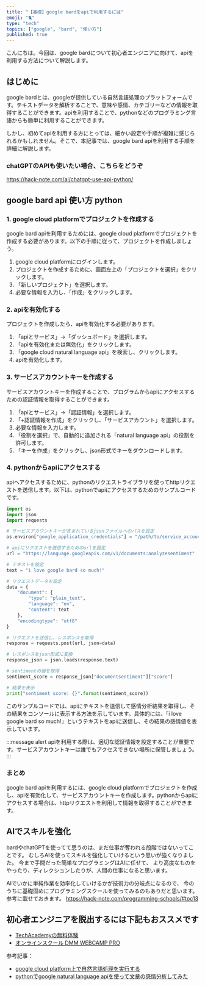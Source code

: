 ```yaml
---
title: "【基礎】google bardをapiで利用するには"
emoji: "🐈"
type: "tech"
topics: ["google", "bard", "使い方"]
published: true
---
```


こんにちは。今回は、google bardについて初心者エンジニアに向けて、apiを利用する方法について解説します。

## はじめに

google bardとは、googleが提供している自然言語処理のプラットフォームです。テキストデータを解析することで、意味や感情、カテゴリーなどの情報を取得することができます。apiを利用することで、pythonなどのプログラミング言語からも簡単に利用することができます。

しかし、初めてapiを利用する方にとっては、細かい設定や手順が複雑に感じられるかもしれません。そこで、本記事では、google bard apiを利用する手順を詳細に解説します。

### chatGPTのAPIも使いたい場合、こちらをどうぞ
https://hack-note.com/ai/chatgpt-use-api-python/

## google bard api 使い方 python

### 1. google cloud platformでプロジェクトを作成する

google bard apiを利用するためには、google cloud platformでプロジェクトを作成する必要があります。以下の手順に従って、プロジェクトを作成しましょう。

1. google cloud platformにログインします。
2. プロジェクトを作成するために、画面左上の「プロジェクトを選択」をクリックします。
3. 「新しいプロジェクト」を選択します。
4. 必要な情報を入力し、「作成」をクリックします。

### 2. apiを有効化する

プロジェクトを作成したら、apiを有効化する必要があります。

1. 「apiとサービス」→「ダッシュボード」を選択します。
2. 「apiを有効化または無効化」をクリックします。
3. 「google cloud natural language api」を検索し、クリックします。
4. apiを有効化します。

### 3. サービスアカウントキーを作成する

サービスアカウントキーを作成することで、プログラムからapiにアクセスするための認証情報を取得することができます。

1. 「apiとサービス」→「認証情報」を選択します。
2. 「+認証情報を作成」をクリックし、「サービスアカウント」を選択します。
3. 必要な情報を入力します。
4. 「役割を選択」で、自動的に追加される「natural language api」の役割を許可します。
5. 「キーを作成」をクリックし、json形式でキーをダウンロードします。

### 4. pythonからapiにアクセスする

apiへアクセスするために、pythonのリクエストライブラリを使ってhttpリクエストを送信します。以下は、pythonでapiにアクセスするためのサンプルコードです。

```python
import os
import json
import requests

# サービスアカウントキーが含まれているjsonファイルへのパスを設定
os.environ["google_application_credentials"] = "/path/to/service_account.json"

# apiにリクエストを送信するためのurlを設定
url = "https://language.googleapis.com/v1/documents:analyzesentiment"

# テキストを設定
text = "i love google bard so much!"

# リクエストデータを設定
data = {
    "document": {
        "type": "plain_text",
        "language": "en",
        "content": text
    },
    "encodingtype": "utf8"
}

# リクエストを送信し、レスポンスを取得
response = requests.post(url, json=data)

# レスポンスをjson形式に変換
response_json = json.loads(response.text)

# sentimentの値を取得
sentiment_score = response_json["documentsentiment"]["score"]

# 結果を表示
print("sentiment score: {}".format(sentiment_score))
```

このサンプルコードでは、apiにテキストを送信して感情分析結果を取得し、その結果をコンソールに表示する方法を示しています。具体的には、「i love google bard so much!」というテキストをapiに送信し、その結果の感情値を表示しています。

:::message alert
apiを利用する際は、適切な認証情報を設定することが重要です。サービスアカウントキーは誰でもアクセスできない場所に保管しましょう。
:::

### まとめ

google bard apiを利用するには、google cloud platformでプロジェクトを作成し、apiを有効化して、サービスアカウントキーを作成します。pythonからapiにアクセスする場合は、httpリクエストを利用して情報を取得することができます。

## AIでスキルを強化
bardやchatGPTを使ってて思うのは、まだ仕事が奪われる段階ではないってことです。
むしろAIを使ってスキルを強化していけるという思いが強くなりました。
今まで手間だった簡単なプログラミングはAIに任せて、
より高度なものをやったり、ディレクションしたりが、人間の仕事になると思います。

AIでいかに単純作業を効率化していけるかが技術力の分岐点になるので、
今のうちに基礎固めにプログラミングスクールを使ってみるのもありだと思います。
参考に載せておきます。
https://hack-note.com/programming-schools/#toc13

## 初心者エンジニアを脱出するには下記もおススメです
- [TechAcademyの無料体験](//af.moshimo.com/af/c/click?a_id=2612475&amp;p_id=1555&amp;pc_id=2816&amp;pl_id=22706&amp;url=https%3A%2F%2Ftechacademy.jp%2Fhtmlcss-trial%3Futm_source%3Dmoshimo%26utm_medium%3Daffiliate%26utm_campaign%3Dtextad)
- [オンラインスクール DMM WEBCAMP PRO](//af.moshimo.com/af/c/click?a_id=2612482&amp;p_id=1363&amp;pc_id=2297&amp;pl_id=39999&amp;guid=ON)

参考記事：
- [google cloud platform上で自然言語処理を実行する](https://cloud.google.com/natural-language/docs/quickstart-client-libraries?hl=ja)
- [pythonでgoogle natural language apiを使って文章の感情分析してみた](https://qiita.com/xkumiyu/items/c9c3f5387ba716b59077)
